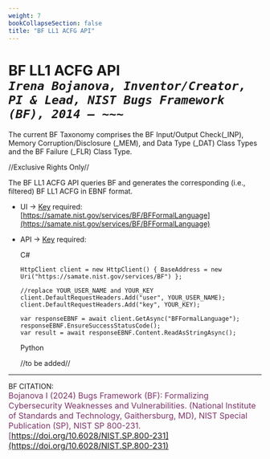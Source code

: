 ```yaml
---
weight: 7
bookCollapseSection: false
title: "BF LL1 ACFG API"
---
```


<!-- Google tag (gtag.js) -->
<script async src="https://www.googletagmanager.com/gtag/js?id=G-PJ364XPP9F"></script>
<script>
  window.dataLayer = window.dataLayer || [];
  function gtag(){dataLayer.push(arguments);}
  gtag('js', new Date());

  gtag('config', 'G-PJ364XPP9F');
</script>

# BF LL1 ACFG API <br/> _`Irena Bojanova, Inventor/Creator, PI & Lead, NIST Bugs Framework (BF), 2014 – ~~~`_

The current BF Taxonomy comprises the BF Input/Output Check(_INP), Memory Corruption/Disclosure (_MEM), and Data Type (_DAT) Class Types and the BF Failure (_FLR) Class Type.

//Exclusive Rights Only//

The BF LL1 ACFG API queries BF and generates the corresponding (i.e., filtered) BF LL1 ACFG in EBNF format.

- UI &rarr; [Key](https://forms.gle/SRZyva5Vn1i4dQQ2A) required: <br/>
  [https://samate.nist.gov/services/BF/BFFormalLanguage](https://samate.nist.gov/services/BF/BFFormalLanguage) </br>

- API &rarr; [Key](https://forms.gle/SRZyva5Vn1i4dQQ2A) required: <br/>

  C# <br/>
        
      HttpClient client = new HttpClient() { BaseAddress = new Uri("https://samate.nist.gov/services/BF") };

      //replace YOUR_USER_NAME and YOUR_KEY
      client.DefaultRequestHeaders.Add("user", YOUR_USER_NAME);
      client.DefaultRequestHeaders.Add("key", YOUR_KEY);

      var responseEBNF = await client.GetAsync("BFFormalLanguage");
      responseEBNF.EnsureSuccessStatusCode();        
      var result = await responseEBNF.Content.ReadAsStringAsync();

   Python
      
    //to be added//
 _______________________________

BF CITATION: <br/>
<l style="font-size: 16px; color: #7D3368"> Bojanova I (2024) Bugs Framework (BF): Formalizing Cybersecurity Weaknesses and Vulnerabilities. (National Institute of Standards and Technology, Gaithersburg, MD), NIST Special Publication (SP), NIST SP 800-231. [https://doi.org/10.6028/NIST.SP.800-231](https://doi.org/10.6028/NIST.SP.800-231)</l>  <br/>